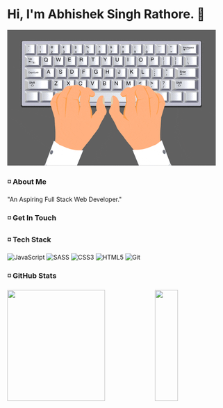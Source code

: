 # Hi, I'm **Abhishek Singh Rathore**. 👋

![](./assets/giphy.gif)

### :white_medium_small_square: About Me

"An Aspiring Full Stack Web Developer."

### :white_medium_small_square: Get In Touch

<!-- <nav>
    <a href="https://www.linkedin.com" target="blank">
    <img align="left" src="https://image.flaticon.com/icons/svg/174/174857.svg" width="25px" />
       <a href="https://twitter.com">
    <img align="left" src="http://i.imgur.com/tXSoThF.png" width="32px"  />
          <a href="https://codewars.com">
    <img align="left" src="https://image.flaticon.com/icons/svg/733/733579.svg" width="32px"  />
</nav>
<br> -->

### :white_medium_small_square: Tech Stack

<p> 
<img alt="JavaScript" src="https://img.shields.io/badge/javascript-%23323330.svg?style=for-the-badge&logo=javascript&logoColor=%23F7DF1E"/>
<img alt="SASS" src="https://img.shields.io/badge/SCSS-hotpink.svg?style=for-the-badge&logo=SASS&logoColor=white"/>
   <img alt="CSS3" src="https://img.shields.io/badge/css3-%231572B6.svg?style=for-the-badge&logo=css3&logoColor=white"/>
 <img alt="HTML5" src="https://img.shields.io/badge/html5-%23E34F26.svg?style=for-the-badge&logo=html5&logoColor=white"/>
<img alt="Git" src="https://img.shields.io/badge/git-%23F05033.svg?style=for-the-badge&logo=git&logoColor=white"/>
</p>
         
### :white_medium_small_square: GitHub Stats
<p>
  <img src="https://github-readme-stats.vercel.app/api?username=abhishek-s-rathore&show_icons=true&theme=radical" height="255px" width="66.75%"/> 
  <img src="https://github-readme-stats.vercel.app/api/top-langs/?username=abhishek-s-rathore&theme=tokyonight" height="255px" width="32.25%"/>
</p>

<!--
- 🔭 I’m currently working on Advanced JavaScript
- 🌱 I’m currently learning ...
- 👯 I’m looking to collaborate on ...
- 🤔 I’m looking for help with ...
- 💬 Ask me about ...
- 📫 How to reach me: ...
- 😄 Pronouns: ...
- ⚡ Fun fact: ...
-->
